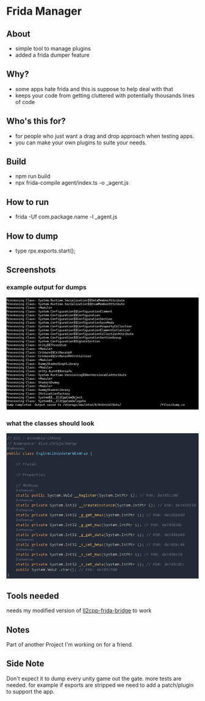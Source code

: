 # Frida Manager

## About

- simple tool to manage plugins 
- added a frida dumper feature

## Why?
- some apps hate frida and this is suppose to help deal with that
- keeps your code from getting cluttered with potentially thousands lines of code

## Who's this for?
- for people who just want a drag and drop approach when testing apps.
- you can make your own plugins to suite your needs.

## Build
- npm run build 
- npx frida-compile agent/index.ts -o _agent.js

## How to run
- frida -Uf com.package.name -l _agent.js

## How to dump
- type rpx.exports.start();

## Screenshots

### example output for dumps
![example dump](screenshots/example.png)

### what the classes should look
![dump format](screenshots/dump_format.png)


## Tools needed

needs my modified version of [Il2cpp-frida-bridge](https://github.com/yoncodes/frida-il2cpp-bridge) to work

## Notes

Part of another Project I'm working on for a friend.

## Side Note

Don't expect it to dump every unity game out the gate. more tests are needed. for example if exports are stripped we need to add a patch/plugin to support the app.
